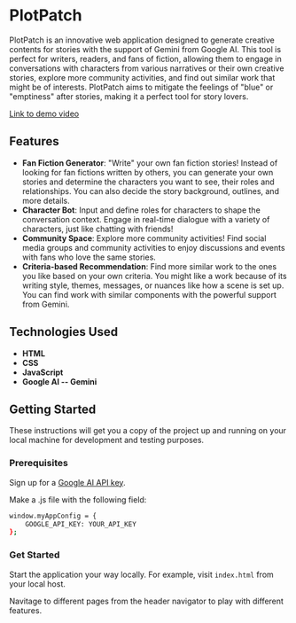 # PlotPatch

PlotPatch is an innovative web application designed to generate creative contents for stories with the support of Gemini from Google AI. This tool is perfect for writers, readers, and fans of fiction, allowing them to engage in conversations with characters from various narratives or their own creative stories, explore more community activities, and find out similar work that might be of interests. PlotPatch aims to mitigate the feelings of "blue" or "emptiness" after stories, making it a perfect tool for story lovers.

[Link to demo video](https://www.youtube.com/watch?v=QvECOi7ps2Q)

## Features

- **Fan Fiction Generator**: "Write" your own fan fiction stories! Instead of looking for fan fictions written by others, you can generate your own stories and determine the characters you want to see, their roles and relationships. You can also decide the story background, outlines, and more details.
- **Character Bot**: Input and define roles for characters to shape the conversation context. Engage in real-time dialogue with a variety of characters, just like chatting with friends!
- **Community Space**: Explore more community activities! Find social media groups and community activities to enjoy discussions and events with fans who love the same stories.
- **Criteria-based Recommendation**: Find more similar work to the ones you like based on your own criteria. You might like a work because of its writing style, themes, messages, or nuances like how a scene is set up. You can find work with similar components with the powerful support from Gemini.

## Technologies Used

- **HTML**
- **CSS**
- **JavaScript**
- **Google AI -- Gemini**

## Getting Started

These instructions will get you a copy of the project up and running on your local machine for development and testing purposes.

### Prerequisites

Sign up for a [Google AI API key](https://ai.google.dev/?utm_source=hackathon&utm_medium=referral&utm_campaign=DevPost&utm_content).

Make a .js file with the following field:

```bash
window.myAppConfig = {
    GOOGLE_API_KEY: YOUR_API_KEY
};
```

### Get Started

Start the application your way locally. For example, visit ```index.html``` from your local host.

Navitage to different pages from the header navigator to play with different features.
